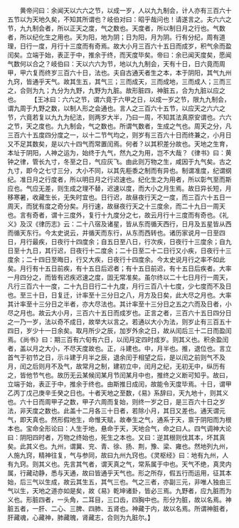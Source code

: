 <!-- { "loadSidebar": true } -->
　　黄帝问曰：余闻天以六六之节，以成一岁，人以九九制会，计人亦有三百六十五节以为天地久矣，不知其所谓也？岐伯对曰：昭乎哉问也！请遂言之。夫六六之节，九九制会者，所以正天之度，气之数也。天度者，所以制日月之行也。气数者，所以纪化生之用也。天为阳，地为阴；日为阳，月为阴。行有分纪，周有道理，日行一度，月行十三度而有奇焉。故大小月三百六十五日而成岁，积气余而盈闰矣。立端于始，表正于中，推余于终，而天度毕矣。帝曰：余已闻天度矣，愿闻气数何以合之？岐伯曰：天以六六为节，地以九九制会，天有十日，日六竟而周甲，甲六复而终岁三百六十日，法也。夫自古通天者生之本，本于阴阳，其气九州九窍，皆通乎天气。故其生五，其气三；三而成天，三而成地，三而成人；三而三之，合则为九；九分为九野，九野为九脏。故形脏四，神脏五，合为九脏以应之也。
　　【王冰曰：六六之节，谓六竟于六甲之日，以成一岁之节，限九九制会，谓九周于九野之数，以制人形之会通也。言人之三百六十五节，以应天之六六之节，六竟若复以九九为纪法，则两岁大半，乃曰一周，不知其法真原安谓也。六六之节，天之度也。九九制会，气之数也。所谓气数者，生成之气也。周天之分，凡三百六十五度四分度之一，以十二节气均之，则岁有三百六十日而终兼之，小月日又不足其数矣，是以六十四气而常置闰焉。何者？以其积差分故也。天地之生育，本址于阴阳，人神之运为，始终于九气，然九之为用，岂不大哉？《律书》曰：黄钟之律，管长九寸，冬至之日，气应灰飞。由此则万物之生，咸因于九气矣。古之九寸，即今之七寸三分，大小不同，以其先秬黍之制而有异也。制谓准度，纪谓纲纪。准日月之行度者，所以明日月之行迟速也。纪化生之为用者，所以彰气至而斯应也。气应无差，则生成之理不替，迟速以度，而大小之月生焉。故日异长短，月移寒暑，收藏生长，无失时宜也。日行迟，故昼夜行天之一度，而三百六十五日一周天，而犹有度之奇分矣。月行速，故昼夜行天之十三度余，而二十九日一周天也。言有奇者，谓十三度外，复行十九度分之七，故云月行十三度而有奇也。《礼义》及汉《律历志》云：二十八宿及诸星，皆从东而循天西行，日月及五星皆从西而循天东行。今太史说云，并循天而东行，从东而西转也。诸历家说月一日至四日，月行最疾，日夜行十四度余；自五日至八日，行次疾，日夜行十三度余；自九日至十九日，其行迟，日夜行十二度余；二十日至二十二日行又小疾，日夜行十三度余；二十四日至晦日，行又大疾，日夜行十四度余。今太史说月行之率不如此矣。月行有十五日前疾，有十五日后迟者；有十五日前迟，有十五日后疾者。大率一月四分之，而皆有迟疾迟速之度，固无常准矣。虽尔终以二十七日月行一周天，凡行三百六十一度，二十九日日行二十九度，月行三百八十七度，少七度而不及日也。至三十日，日复迁，计率至十三分日之八，月方及日矣，此大尽之月也。大率其计率至十三分日之半者，亦大尽法也。其计率至十三分日之五之六而及日者，小尽之月也。故云大小月，三百六十五日而成岁也。正言之者，三百六十五日四分日之一乃一岁，法以奇不成日，故举大以言之。若通以大小为法，则岁止有三百五十四日，岁少十一日余矣。取月所少之辰，加岁外余之日，故从闰后三十二日而盈闰焉。《尚书》曰：期三百有六旬有六日，以闰月定四时成岁。则其义也。积余盈闰者，盖以月之大小，不尽天度故也。正，斗建也。中，月半也。推，退位也。言立首气于初节之日，示斗建于月半之辰，退余闰于相望之后，是以闰之前则气不及月，闰之后则月不及气，故常月之制，建初立中，闰月之纪，无初无中，纵历有之，皆他节气也。故历无云某候闰某月节闰某月中也，推终之义断可知乎。故曰，立端于始，表正于中，推余于终也。由斯推日成闰，故能令天度毕焉。十日，谓甲乙丙丁戊己庚辛壬癸之日也。十者天地之至数，《易》系辞曰，天九地十，则其义也。六十日而周甲子之数，甲子六周而复始，则终一岁之日，是三百六十日之岁法，非天度之数也。此盖十二月各三十日者，若除小月，其日又差也。通天谓元气，即天真也。然形假地生，命惟天赋，故奉生之气，通系于天，禀于阴阳而为根本也。宝命全形论曰：人生于地，悬命于天，天地合气，命之曰人。四气调神大论曰：阴阳四时者，万物之终始也，死生之本也。又曰：逆其根则伐其本，坏其真矣。此其义也。九州，谓冀、兖、青、徐、扬、荆，豫、梁、雍也。然地列九州，人施九窍，精神往复，气与参同，故曰九州九窍也。《灵枢经》曰：地有九州，人有九窍。则其义也。先言其气者，谓天真之气，常系属于中也。天气不绝，真灵内属，行藏动静，悉与天通，故曰皆通乎天气也。形之所存，假五行而运用，征其本始，后三气以生成，故云其生五，其气三也。气之三者，亦副三元，非唯人独由三气以生，天地之道亦如是矣，故《易》乾坤诸卦，皆必三焉。九野者，应九脏而为义也。形脏四者，一头角，二耳目，三口齿，四胸中也。形分为脏，故以名焉。神脏五者，一肝、二心、三脾、四肺、五肾也。神藏于内，故以名焉。所谓神脏者，肝藏魂，心藏神，肺藏魄，肾藏志，合则为九脏尔。】
